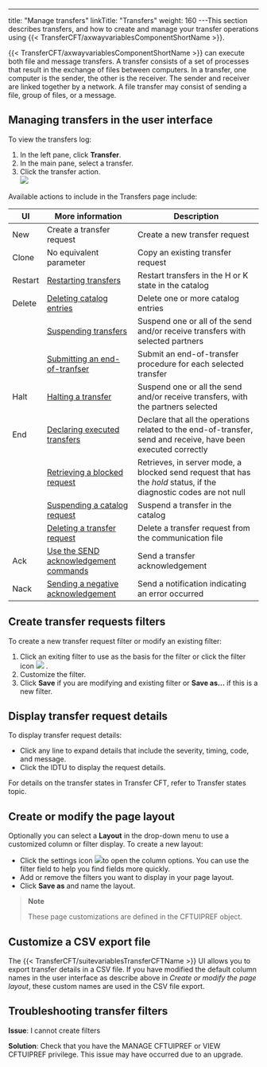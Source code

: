 ---
title: "Manage  transfers"
linkTitle: "Transfers"
weight: 160
---This section describes transfers, and how to create and
manage your transfer operations using {{< TransferCFT/axwayvariablesComponentShortName  >}}.

{{< TransferCFT/axwayvariablesComponentShortName  >}} can execute both file and message transfers. A transfer
consists of a set of processes that result in the exchange of files between
computers. In a transfer, one computer is the sender, the other is the
receiver. The sender and receiver are linked together by a network. A
file transfer may consist of sending a file, group of files, or a message.

## Managing transfers in the user interface

To view the transfers log:

1. In the left pane, click **Transfer**.
1. In the main pane, select a transfer.
1. Click the transfer action.  
    ![](/Images/TransferCFT/ui_transfers.png)

Available actions to include in the Transfers page include:


| UI  | More information  | Description  |
| --- | --- | --- |
| New  | Create a transfer request | Create a new transfer request  |
| Clone  | No equivalent parameter  | Copy an existing transfer request  |
| Restart  | [Restarting transfers](../../../about_cftutil/managing_transfer_states/start_command) | Restart transfers in the H or K state in the catalog |
| Delete  | [Deleting catalog entries](../../../../admin_intro/admin_commands_intro/delete_command) | Delete one or more catalog entries |
|   | [Suspending transfers](../../../about_cftutil/managing_transfer_states/keep_command) | Suspend one or all of the send and/or receive transfers with selected partners |
|   | [Submitting an end-of-tranfser](../../../about_cftutil/managing_transfer_states/submit_command) | Submit an end-of-transfer procedure for each selected transfer |
| Halt  | [Halting a transfer](../../../about_cftutil/managing_transfer_states/halt_command) | Suspend one or all the send and/or receive transfers, with the partners selected |
| End  | [Declaring executed transfers](../../../about_cftutil/managing_transfer_states/end_command) | Declare that all the operations related to the end-of-transfer, send and receive, have been executed correctly |
|   | [Retrieving a blocked request](../../../about_cftutil/managing_transfer_states/resume_command) | Retrieves, in server mode, a blocked send request that has the *hold* status, if the diagnostic codes are not null |
|   | [Suspending a catalog request](../../../about_cftutil/managing_transfer_states/kstate_command) | Suspend a transfer in the catalog |
|   | [Deleting a transfer request](../../../about_cftutil/managing_transfer_states/clearcmd_command) | Delete a transfer request from the communication file |
| Ack  | [Use the SEND acknowledgement commands](../../../../concepts/send_command/send_replies)  | Send a transfer acknowledgement  |
| Nack  | [Sending a negative acknowledgement](../../../../concepts/send_command/transfers_neg_ack_pesit)  | Send a notification indicating an error occurred  |


## Create transfer requests filters

To create a new transfer request filter or modify an existing filter:

1. Click an exiting filter to use as the basis for the filter or click the filter icon ![](/Images/TransferCFT/filter_create.png) .
1. Customize the filter.
1. Click **Save** if you are modifying and existing filter or **Save as...** if this is a new filter.

## Display transfer request details

To display transfer request details:

* Click any line to expand details that include the severity, timing, code, and message.
* Click the IDTU to display the request details.

For details on the transfer states in Transfer CFT,
refer to Transfer states
topic.

## Create or modify the page layout

Optionally you can select a **Layout** in the drop-down menu to use a customized column or filter display. To create a new layout:

* Click the settings icon ![](/Images/TransferCFT/settings_icon.png)to open the column options. You can use the filter field to help you find fields more quickly.
* Add or remove the filters you want to display in your page layout.
* Click **Save as** and name the layout.

> **Note**
>
> These page customizations are defined in the CFTUIPREF object.

## Customize a CSV export file

The {{< TransferCFT/suitevariablesTransferCFTName  >}} UI allows you to export transfer details in a CSV file. If you have modified the default column names in the user interface as describe above in *Create or modify the page layout*, these custom names are used in the CSV file export.

## Troubleshooting transfer filters

****Issue****: I cannot create filters

****Solution****: Check that you have the MANAGE CFTUIPREF or VIEW CFTUIPREF privilege. This issue may have occurred due to an upgrade.
